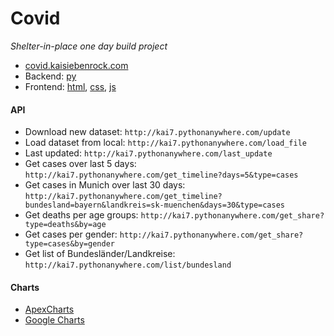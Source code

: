 # Covid
*Shelter-in-place one day build project*


- [covid.kaisiebenrock.com](https://covid.kaisiebenrock.com)
- Backend: [py](https://github.com/siebenrock/covid/blob/master/app.py)
- Frontend: [html](https://github.com/siebenrock/covid/blob/master/index.html), [css](https://github.com/siebenrock/covid/blob/master/css/style.css), [js](https://github.com/siebenrock/covid/blob/master/js/script.js)




#### API

- Download new dataset: `http://kai7.pythonanywhere.com/update`
- Load dataset from local: `http://kai7.pythonanywhere.com/load_file`
- Last updated: `http://kai7.pythonanywhere.com/last_update`
- Get cases over last 5 days: `http://kai7.pythonanywhere.com/get_timeline?days=5&type=cases`
- Get cases in Munich over last 30 days: `http://kai7.pythonanywhere.com/get_timeline?bundesland=bayern&landkreis=sk-muenchen&days=30&type=cases`
- Get deaths per age groups: `http://kai7.pythonanywhere.com/get_share?type=deaths&by=age`
- Get cases per gender: `http://kai7.pythonanywhere.com/get_share?type=cases&by=gender`
- Get list of Bundesländer/Landkreise: `http://kai7.pythonanywhere.com/list/bundesland`




#### Charts

- [ApexCharts](https://apexcharts.com)
- [Google Charts](https://developers.google.com/chart/)

